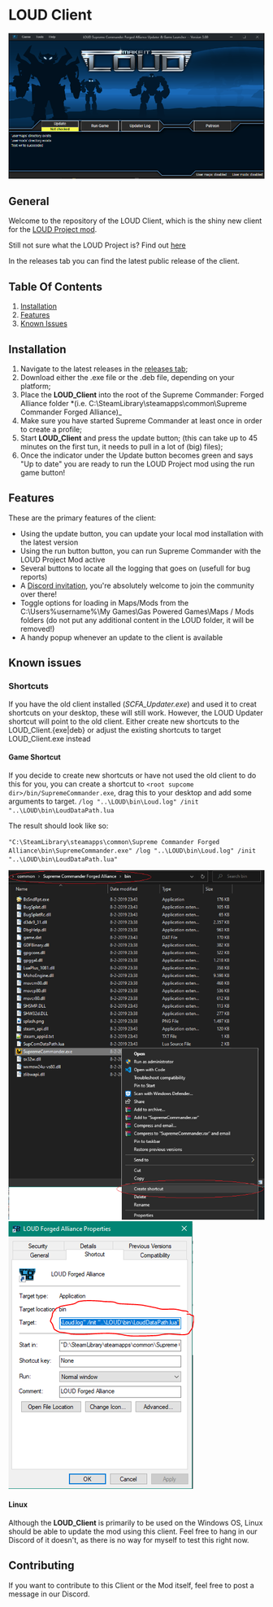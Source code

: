 # LOUD Client

[client]: ./client.png

![Client]

## General

Welcome to the repository of the LOUD Client, which is the shiny new client for the [LOUD Project mod](https://www.moddb.com/mods/loud-ai-supreme-commander-forged-alliance).

Still not sure what the LOUD Project is? Find out [here](https://www.moddb.com/mods/loud-ai-supreme-commander-forged-alliance/features/what-is-the-loud-ai-project)

In the releases tab you can find the latest public release of the client.

## Table Of Contents

1. [Installation](#installation)
2. [Features](#features)
3. [Known Issues](#known-issues)

## Installation

1. Navigate to the latest releases in the [releases tab](https://github.com/rajderks/loud-electron/releases);
2. Download either the .exe file or the .deb file, depending on your platform;
3. Place the **LOUD_Client** into the root of the Supreme Commander: Forged Alliance folder \*(i.e. C:\SteamLibrary\steamapps\common\Supreme Commander Forged Alliance)\_
4. Make sure you have started Supreme Commander at least once in order to create a profile;
5. Start **LOUD_Client** and press the update button; (this can take up to 45 minutes on the first tun, it needs to pull in a lot of (big) files);
6. Once the indicator under the Update button becomes green and says "Up to date" you are ready to run the LOUD Project mod using the run game button!

## Features

These are the primary features of the client:

- Using the update button, you can update your local mod installation with the latest version
- Using the run button button, you can run Supreme Commander with the LOUD Project Mod active
- Several buttons to locate all the logging that goes on (usefull for bug reports)
- A [Discord invitation](https://discord.gg/8CsTDq2), you're absolutely welcome to join the community over there!
- Toggle options for loading in Maps/Mods from the C:\Users\%username%\My Games\Gas Powered Games\Maps / Mods folders (do not put any additional content in the LOUD folder, it will be removed!)
- A handy popup whenever an update to the client is available

## Known issues

### Shortcuts

If you have the old client installed (_SCFA_Updater.exe_) and used it to creat shortcuts on your desktop, these will still work.
However, the LOUD Updater shortcut will point to the old client. Either create new shortcuts to the LOUD_Client.{exe|deb} or adjust the existing shortcuts to target LOUD_Client.exe instead

#### Game Shortcut

If you decide to create new shortcuts or have not used the old client to do this for you, you can create a shortcut to `<root supcome dir>/bin/SupremeCommander.exe`, drag this to your desktop and add some arguments to target. `/log "..\LOUD\bin\Loud.log" /init "..\LOUD\bin\LoudDataPath.lua`

The result should look like so:

`"C:\SteamLibrary\steamapps\common\Supreme Commander Forged Alliance\bin\SupremeCommander.exe" /log "..\LOUD\bin\Loud.log" /init "..\LOUD\bin\LoudDataPath.lua"`

[createshortcut]: ./createshortcut.png
[shortcut]: ./createshortcut.png

![createshortcut](./createshortcut.png)
![shortcut](./shortcut.png)

#### Linux

Although the **LOUD_Client** is primarily to be used on the Windows OS, Linux should be able to update the mod using this client.
Feel free to hang in our Discord of it doesn't, as there is no way for myself to test this right now.

## Contributing

If you want to contribute to this Client or the Mod itself, feel free to post a message in our Discord.
